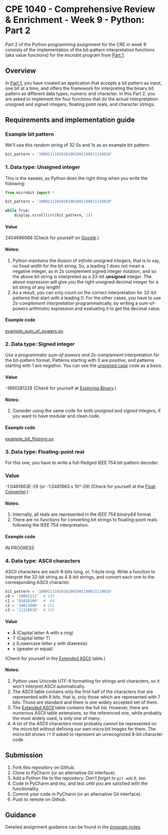 # CPE 1040 - Comprehensive Review & Enrichment - Week 9 - Python: Part 2

Part 2 of the Python programming assignment for the CRE in week 9 consists of the implementation of the bit-pattern interpretation functions (aka value functions) for the microbit program from [Part 1](https://github.com/ivogeorg/cpe1040-cre-week9-part1.git).

## Overview

In [Part 1](https://github.com/ivogeorg/cpe1040-cre-week9-part1.git), you have created an application that accepts a bit pattern as input, one bit at a time, and offers the framework for interpreting the binary bit pattern as different data types, numeric and character. In this Part 2, you are asked to implement the four functions that do the actual interpretation: unsigned and signed integers, floating point reals, and character strings.

## Requirements and implementation guide

### Example bit pattern
We'll use this random string of 32 0s and 1s as an example bit pattern:

```python
bit_pattern = '10001111010101001001100011110010'

```

### 1. Data type: Unsigned integer
This is the easiest, as Python does the right thing when you write the following:
```python
from microbit import *

bit_pattern = '10001111010101001001100011110010'

while True:
    display.scroll(int(bit_pattern, 2))
```

#### Value
2404686066 (Check for yourself on [Google](https://www.google.com/search?ei=uRulXOyiE4OitQXm6bSQCg&q=2404686066+in+binary&oq=2404686066+in+binary&gs_l=psy-ab.3...79519.81647..82231...0.0..0.153.1571.0j11......0....2j1..gws-wiz.......33i299j33i10.hED5KHBW2vg).)

#### Notes:
1. Python maintains the illusion of *infinite* unsigned integers, that is to say, no fixed width for the bit string. So, a leading 1 does not mean a negative integer, as in 2s complement signed integer notation, and so the above bit string is interpreted as a 33-bit **unsigned** integer. The above expression will give you the right unsigned decimal integer for a bit string of any length!
2. As a result, you can only count on the correct interpretation for 32-bit patterns that start with a leading 0. For the other cases, you have to use *2s-complement interpretation* programmatically, by writing a sum-of-powers arithmetic expression and evaluating it to get the decimal value.

#### Example code
[example_sum_of_powers.py](example_sum_of_powers.py)

### 2. Data type: Signed integer
Use a programmatic *sum-of-powers and 2s-complement* interpretation for the bit-pattern format. Patterns starting with 0 are *positive*, and patterns starting with 1 are *negative*. You can use the [unsigned case](unsigned-integer) code as a basis.

#### Value
-1890281228 (Check for yourself at [Exploring Binary](https://www.exploringbinary.com/twos-complement-converter/).)

#### Notes:
1. Consider using the same code for both *unsigned* and *signed* integers, if you want to have modular and clean code.

#### Example code
[example_bit_flipping.py](example_bit_flipping.py)

### 3. Data type: Floating-point real
For this one, you have to write a full-fledged IEEE 754 bit-pattern decoder.

### Value
-1.0481863E-29 (or -1.0481863 x 10^-29) (Check for yourself at the [Float Converter](https://www.h-schmidt.net/FloatConverter/IEEE754.html).)

#### Notes:
1. Internally, all reals are represented in the IEEE 754 *binary64* format.
2. There are no functions for converting bit strings to floating-point reals following the IEEE 754 interpretation.

#### Example code
IN PROGRESS

### 4. Data type: ASCII characters
ASCII characters are each 8-bits long, or, 1-byte long. Write a function to interpret the 32-bit string as 4 8-bit strings, and convert each one to the corresponding ASCII character.
```python
bit_pattern = '10001111010101001001100011110010'
c0 = '10001111'  # 143
c1 = '01010100'  #  84
c2 = '10011000'  # 152
c3 = '11110010'  # 242
```

#### Value
- Å (Capital letter A with a ring)
- T (Capital letter T)
- ÿ (Lowercase letter y with diaeresis)
- ≥ (greater or equal)

(Check for yourself in the [Extended ASCII](https://en.wikipedia.org/wiki/Code_page_437) table.)

#### Notes:
1. Python uses Unicode UTF-8 formatting for strings and characters, so it won't interpret ASCII automatically.
2. The ASCII table contains only the first half of the characters that are represented with 8 bits, that is, only those which are represented with 7 bits. Those are standard and there is one widely accepted set of them.
3. The [Extended ASCII](https://en.wikipedia.org/wiki/Code_page_437) table contains the full list. However, there are numerous ASCII table extensions, so the referenced one, while probably the most widely used, is only one of many.
4. A lot of the ASCII characters most probably cannot be represented on the micro:bit without defining our own micro:bit Images for them. The micro:bit shows `??` if asked to represent an unrecognized 8-bit character code.

## Submission

1. Fork this repository on Github.
2. Clone to PyCharm (or an alternative Git interface).
3. Add a Python file to the repository. _Don't forget to `git add` it, too._
4. Code in PyCharm and mu, and test until you are satisfied with the functionality.
5. Commit your code in PyCharm (or an alternative Git interface).
6. Push to remote on Github.

## Guidance

Detailed assignment guidance can be found in the [program notes](https://github.com/ivogeorg/cpe1040-cre-week9-part1/blob/master/program-notes.md).
